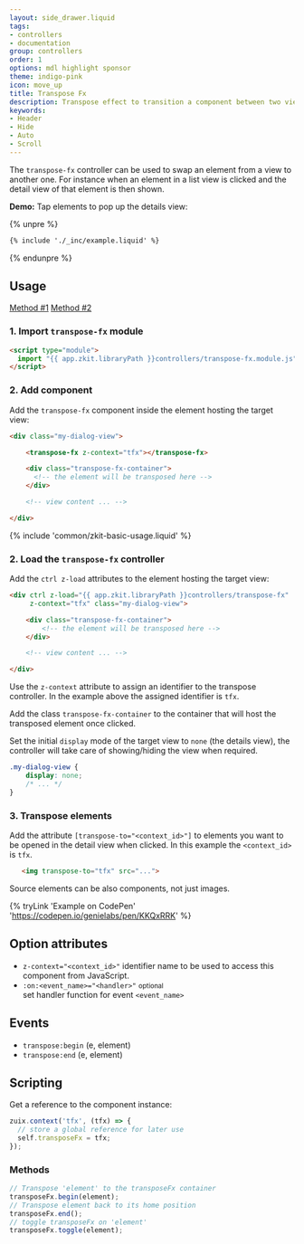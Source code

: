 ```yaml
---
layout: side_drawer.liquid
tags:
- controllers
- documentation
group: controllers
order: 1
options: mdl highlight sponsor
theme: indigo-pink
icon: move_up
title: Transpose Fx
description: Transpose effect to transition a component between two views
keywords:
- Header
- Hide
- Auto
- Scroll
---
```


The `transpose-fx` controller can be used to swap an element from a view to another one.
For instance when an element in a list view is clicked and the detail view of that element is then shown.


**Demo:** Tap elements to pop up the details view:

{% unpre %}
```html
{% include './_inc/example.liquid' %}
```
{% endunpre %}


<!--
<div layout="row center-center">
  <video controls autoplay loop width="100%" style="max-width: 560px">
    <source src="transpose-fx-example.m4v" type="video/webm">
  </video>
</div> 
-->

## Usage

<div class="mdl-tabs mdl-js-tabs mdl-js-ripple-effect">
  <div class="mdl-tabs__tab-bar" layout="row top-left">
      <a href="#module" class="mdl-tabs__tab is-active">Method #1</a>
      <a href="#script" class="mdl-tabs__tab">Method #2</a>
  </div>
  <div class="mdl-tabs__panel is-active" id="module">

### 1. Import `transpose-fx` module

```html
<script type="module">
  import "{{ app.zkit.libraryPath }}controllers/transpose-fx.module.js";
</script>
```

### 2. Add component

Add the `transpose-fx` component inside the element hosting the target view:

```html
<div class="my-dialog-view">

    <transpose-fx z-context="tfx"></transpose-fx>

    <div class="transpose-fx-container">
      <!-- the element will be transposed here -->
    </div>

    <!-- view content ... -->

</div>
```

  </div>
  <div class="mdl-tabs__panel" id="script">


{% include 'common/zkit-basic-usage.liquid' %}

### 2. Load the `transpose-fx` controller

Add the `ctrl z-load` attributes to the element hosting the target view:

```html
<div ctrl z-load="{{ app.zkit.libraryPath }}controllers/transpose-fx"
     z-context="tfx" class="my-dialog-view">

    <div class="transpose-fx-container">
        <!-- the element will be transposed here -->
    </div>

    <!-- view content ... -->

</div>
```

  </div>
</div>

Use the `z-context` attribute to assign an identifier to the transpose controller. In the example above the assigned
identifier is `tfx`.

Add the class `transpose-fx-container` to the container that will host the transposed element once clicked.

Set the initial `display` mode of the target view to `none` (the details view), the controller will take care of
showing/hiding the view when required.

```css
.my-dialog-view {
    display: none;
    /* ... */
}
```


### 3. Transpose elements

Add the attribute `[transpose-to="<context_id>"]` to elements you want to be opened in the detail view when clicked.
In this example the `<context_id>` is `tfx`. 

```html
   <img transpose-to="tfx" src="...">
```

Source elements can be also components, not just images.


{% tryLink 'Example on CodePen' 'https://codepen.io/genielabs/pen/KKQxRRK' %}


## Option attributes

- `z-context="<context_id>"`
  identifier name to be used to access this component from JavaScript.
- `:on:<event_name>="<handler>"` <small>optional</small>  
  set handler function for event `<event_name>`


## Events

- `transpose:begin` (e, element)
- `transpose:end` (e, element)


## Scripting

Get a reference to the component instance:

```js
zuix.context('tfx', (tfx) => {
  // store a global reference for later use
  self.transposeFx = tfx;
});
```

### Methods

```js
// Transpose 'element' to the transposeFx container
transposeFx.begin(element);
// Transpose element back to its home position
transposeFx.end();
// toggle transposeFx on 'element'
transposeFx.toggle(element);
```
